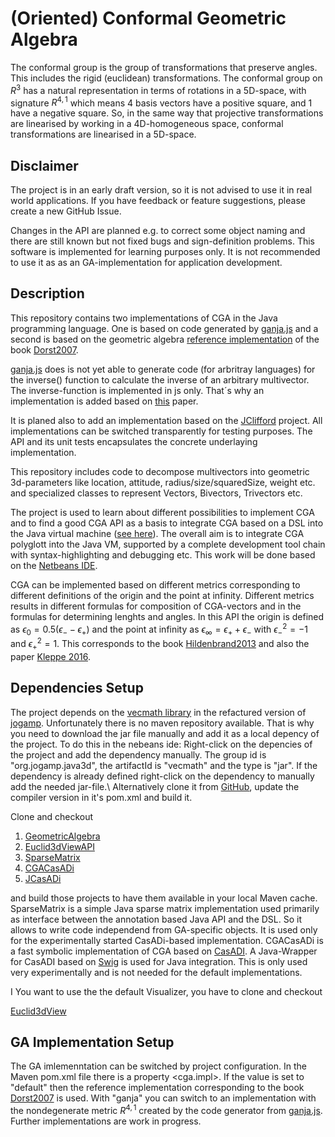 # (Oriented) Conformal Geometric Algebra

The conformal group is the group of transformations that preserve angles. This includes the rigid (euclidean) transformations. The conformal group on $R^3$ has a natural representation in terms of rotations in a 5D-space, with signature $R^{4, 1}$ which means 4 basis vectors have a positive square, and 1 have a negative square. So, in the same way that projective transformations are linearised by working in a 4D-homogeneous space, conformal transformations are linearised in a 5D-space.

## Disclaimer
The project is in an early draft version, so it is not advised to use it in real world applications. If you have feedback or feature suggestions, please create a new GitHub Issue.

Changes in the API are planned e.g. to correct some object naming and there are still known but not fixed bugs and sign-definition problems. This software is implemented for learning purposes only. It is not recommended to use it as as an GA-implementation for application development.

## Description
This repository contains two implementations of CGA in the Java programming language. One is based on code generated by [ganja.js](https://github.com/enkimute/ganja.js) and a second is based on the geometric algebra [reference implementation](https://geometricalgebra.org/reference_impl.html) of the book [Dorst2007](https://geometricalgebra.org/index.html). 

[ganja.js](https://github.com/enkimute/ganja.js) does is not yet able to generate code (for arbritray languages) for the inverse() function to calculate the inverse of an arbitrary multivector. The inverse-function is implemented in js only. That´s why an implementation is added based on [this](http://repository.essex.ac.uk/17282/1/TechReport_CES-534.pdf) paper.

It is planed also to add an implementation based on the [JClifford](http://jvclifford.sourceforge.net/) project. All implementations can be switched transparently for testing purposes. The API and its unit tests encapsulates the concrete underlaying implementation.

This repository includes code to decompose multivectors into geometric 3d-parameters like location, attitude, radius/size/squaredSize, weight etc. and specialized classes to represent Vectors, Bivectors, Trivectors etc.

The project is used to learn about different possibilities to implement CGA and to find a good CGA API as a basis to integrate CGA based on a DSL into the Java virtual machine ([see here](https://github.com/MobMonRob/DSL4GeometricAlgebra)). The overall aim is to integrate CGA polyglott into the Java VM, supported by a complete development tool chain with syntax-highlighting and debugging etc. This work will be done based on the [Netbeans IDE](https://netbeans.apache.org/).

CGA can be implemented based on different metrics corresponding to different definitions of the origin and the point at infinity. Different metrics results in different formulas for composition of CGA-vectors and in the formulas for determining lenghts and angles. In this API the origin is defined as $\epsilon_0=0.5(\epsilon_--\epsilon_+)$ and the point at infinity as $\epsilon_\infty=\epsilon_+ +\epsilon_-$ with $\epsilon_-^2=-1$ and $\epsilon_+^2=1$. This corresponds to the book [Hildenbrand2013](https://link.springer.com/book/10.1007/978-3-642-31794-1) and also the paper [Kleppe 2016](https://www.researchgate.net/publication/301598674_Inverse_Kinematics_for_Industrial_Robots_using_Conformal_Geometric_Algebra).

## Dependencies Setup
The project depends on the [vecmath library](https://download.java.net/media/java3d/javadoc/1.4.0/javax/vecmath/package-summary.html) in the refactured version of [jogamp](https://jogamp.org/deployment/java3d/1.7.1-build-20200222/vecmath.jar). Unfortunately there is no maven repository available. That is why you need to download the jar file manually and add it as a local depency of the project. To do this in the nebeans ide: Right-click on the depencies of the project and add the dependency manually. The group id is "org.jogamp.java3d", the artifactId is "vecmath" and the type is "jar". If the dependency is already defined right-click on the dependency to manually add the needed jar-file.\ 
Alternatively clone it from [GitHub](https://github.com/JogAmp/vecmath/tree/dev1.7.1), update the compiler version in it's pom.xml and build it.

Clone and checkout
1. [GeometricAlgebra](https://github.com/orat/GeometricAlgebra)
3. [Euclid3dViewAPI](https://github.com/orat/Euclid3DViewAPI)
4. [SparseMatrix](https://github.com/orat/SparseMatrix)
5. [CGACasADi](https://github.com/orat/CGACasADi)
6. [JCasADi](https://github.com/MobMonRob/JCasADi)

and build those projects to have them available in your local Maven cache. SparseMatrix is a simple Java sparse matrix implementation used primarily as interface between the annotation based Java API and the DSL. So it allows to write code independend from GA-specific objects. It is used only for the experimentally started CasADi-based implementation. CGACasADi is a fast symbolic implementation of CGA based on [CasADI](www.casadi.org/). A Java-Wrapper for CasADI based on [Swig](https://www.swig.org/) is used for Java integration. This is only used very experimentally and is not needed for the default implementations.

I You want to use the the default Visualizer, you have to clone and checkout 

[Euclid3dView](https://github.com/orat/EuclidView3d)

## GA Implementation Setup
The GA imlemenntation can be switched by project configuration. In the Maven pom.xml file there is a property <cga.impl>. If the value is set to "default" then the reference implementation corresponding to the book [Dorst2007](https://geometricalgebra.org/index.html) is used. With "ganja" you can switch to an implementation with the nondegenerate metric $R^{4, 1}$ created by the code generator from [ganja.js](https://github.com/enkimute/ganja.js). Further implementations are work in progress.

